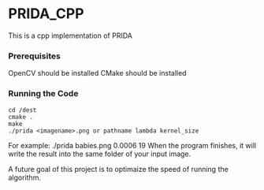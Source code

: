 # PRIDA_CPP

This is a cpp implementation of PRIDA

### Prerequisites

OpenCV should be installed 
CMake should be installed

### Running the Code 

    cd /dest
    cmake . 
    make
    ./prida <imagename>.png or pathname lambda kernel_size
For example:
    ./prida babies.png 0.0006 19
When the program finishes, it will write the result into the same folder of your input image.  

A future goal of this project is to optimaize the speed of running the algorithm. 
